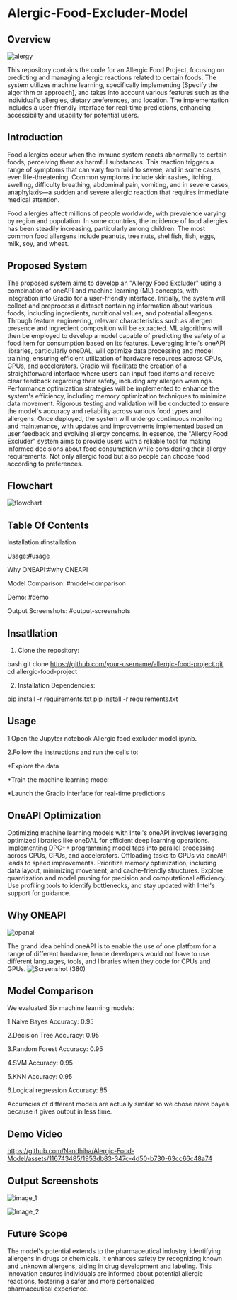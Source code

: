 # Alergic-Food-Excluder-Model
## Overview
![alergy](https://github.com/Nandhiha/Alergic-Food-Model/assets/116743485/3aad6d20-fa96-4c7f-86ad-636cdbfbc74f)

This repository contains the code for an Allergic Food Project, focusing on predicting and managing allergic reactions related to certain foods. The system utilizes machine learning, specifically implementing [Specify the algorithm or approach], and takes into account various features such as the individual's allergies, dietary preferences, and location. The implementation includes a user-friendly interface for real-time predictions, enhancing accessibility and usability for potential users.

## Introduction
Food allergies occur when the immune system reacts abnormally to certain foods, perceiving them as harmful substances. This reaction triggers a range of symptoms that can vary from mild to severe, and in some cases, even life-threatening. Common symptoms include skin rashes, itching, swelling, difficulty breathing, abdominal pain, vomiting, and in severe cases, anaphylaxis—a sudden and severe allergic reaction that requires immediate medical attention.

Food allergies affect millions of people worldwide, with prevalence varying by region and population. In some countries, the incidence of food allergies has been steadily increasing, particularly among children. The most common food allergens include peanuts, tree nuts, shellfish, fish, eggs, milk, soy, and wheat.

## Proposed System
The proposed system aims to develop an "Allergy Food Excluder" using a combination of oneAPI and machine learning (ML) concepts, with integration into Gradio for a user-friendly interface. Initially, the system will collect and preprocess a dataset containing information about various foods, including ingredients, nutritional values, and potential allergens. Through feature engineering, relevant characteristics such as allergen presence and ingredient composition will be extracted. ML algorithms will then be employed to develop a model capable of predicting the safety of a food item for consumption based on its features. Leveraging Intel's oneAPI libraries, particularly oneDAL, will optimize data processing and model training, ensuring efficient utilization of hardware resources across CPUs, GPUs, and accelerators. Gradio will facilitate the creation of a straightforward interface where users can input food items and receive clear feedback regarding their safety, including any allergen warnings. Performance optimization strategies will be implemented to enhance the system's efficiency, including memory optimization techniques to minimize data movement. Rigorous testing and validation will be conducted to ensure the model's accuracy and reliability across various food types and allergens. Once deployed, the system will undergo continuous monitoring and maintenance, with updates and improvements implemented based on user feedback and evolving allergy concerns. In essence, the "Allergy Food Excluder" system aims to provide users with a reliable tool for making informed decisions about food consumption while considering their allergy requirements. Not only allergic food but also people can choose food according to preferences.

## Flowchart

![flowchart](https://github.com/Nandhiha/Alergic-Food-Model/assets/116743485/8a967a4f-accd-434d-9e4c-32de3fdb86e2)

## Table Of Contents
Installation:#installation

Usage:#usage

Why ONEAPI:#why ONEAPI

Model Comparison:   #model-comparison

Demo: #demo

Output Screenshots: #output-screenshots

## Insatllation

1. Clone the repository:
   
bash git clone https://github.com/your-username/allergic-food-project.git cd allergic-food-project 

2. Installation Dependencies:

pip install -r requirements.txt pip install -r requirements.txt

## Usage

1.Open the Jupyter notebook Allergic food excluder model.ipynb.

2.Follow the instructions and run the cells to:

   *Explore the data
      
   *Train the machine learning model
      
   *Launch the Gradio interface for real-time predictions

## OneAPI Optimization
Optimizing machine learning models with Intel's oneAPI involves leveraging optimized libraries like oneDAL for efficient deep learning operations. Implementing DPC++ programming model taps into parallel processing across CPUs, GPUs, and accelerators. Offloading tasks to GPUs via oneAPI leads to speed improvements. Prioritize memory optimization, including data layout, minimizing movement, and cache-friendly structures. Explore quantization and model pruning for precision and computational efficiency. Use profiling tools to identify bottlenecks, and stay updated with Intel's support for guidance.

## Why ONEAPI
![openai](https://github.com/Nandhiha/Alergic-Food-Model/assets/116743485/78e06ba5-8caa-4e46-b2b2-4c86b996fbda)

The grand idea behind oneAPI is to enable the use of one platform for a range of different hardware, hence developers would not have to use different languages, tools, and libraries when they code for CPUs and GPUs.
![Screenshot (380)](https://github.com/Nandhiha/Alergic-Food-Model/assets/116743485/04e3a9b4-ec80-48ad-b940-34b62bc6e290)


## Model Comparison

We evaluated Six machine learning models:

1.Naive Bayes Accuracy: 0.95

2.Decision Tree Accuracy: 0.95

3.Random Forest Accuracy: 0.95

4.SVM Accuracy: 0.95

5.KNN Accuracy: 0.95

6.Logical regression Accuracy: 85 

Accuracies of different models are actually similar so we chose naive bayes because it gives output in less time.

## Demo Video

https://github.com/Nandhiha/Alergic-Food-Model/assets/116743485/1953db83-347c-4d50-b730-63cc66c48a74

## Output Screenshots

![image_1](https://github.com/Nandhiha/Alergic-Food-Model/assets/116743485/3c7f0a3f-b876-4bc3-83e8-87e45c690beb)

![Image_2](https://github.com/Nandhiha/Alergic-Food-Model/assets/116743485/091f4759-e61d-4b6f-808f-76524a557d6b)

## Future Scope

The model's potential extends to the pharmaceutical industry, identifying allergens in drugs or chemicals. It enhances safety by recognizing known and unknown allergens, aiding in drug development and labeling. This innovation ensures individuals are informed about potential allergic reactions, fostering a safer and more personalized pharmaceutical experience.
